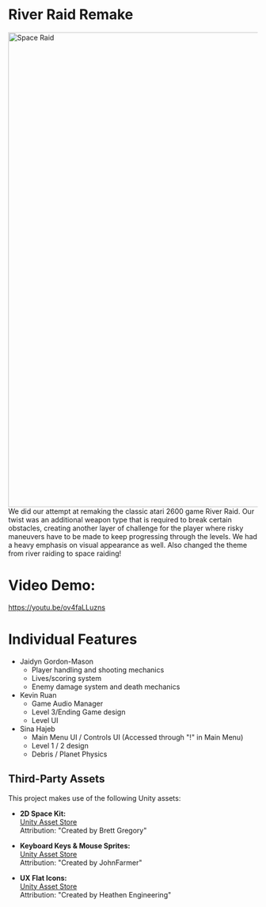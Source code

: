 # River Raid Remake
<img width="958" alt="Space Raid" src="https://github.com/user-attachments/assets/bab09ab6-84f2-42da-a81b-323bee12dfaf" />
We did our attempt at remaking the classic atari 2600 game River Raid.
Our twist was an additional weapon type that is required to break certain obstacles, creating another layer of challenge for the player where risky maneuvers have to be made to keep progressing through the levels.
We had a heavy emphasis on visual appearance as well.
Also changed the theme from river raiding to space raiding!
 
# Video Demo:

https://youtu.be/ov4faLLuzns

# Individual Features
- Jaidyn Gordon-Mason
     - Player handling and shooting mechanics
     - Lives/scoring system
     - Enemy damage system and death mechanics
- Kevin Ruan
     - Game Audio Manager
     - Level 3/Ending Game design
     - Level UI
 - Sina Hajeb
     - Main Menu UI / Controls UI (Accessed through "!" in Main Menu)
     - Level 1 / 2 design
     - Debris / Planet Physics
  
## Third-Party Assets

This project makes use of the following Unity assets:

- **2D Space Kit:**  
  [Unity Asset Store](https://assetstore.unity.com/packages/2d/environments/2d-space-kit-27662)  
  Attribution: "Created by Brett Gregory"

- **Keyboard Keys & Mouse Sprites:**  
  [Unity Asset Store](https://assetstore.unity.com/packages/2d/gui/keyboard-keys-mouse-sprites-225232)  
  Attribution: "Created by JohnFarmer"

- **UX Flat Icons:**  
  [Unity Asset Store](https://assetstore.unity.com/packages/2d/gui/icons/ux-flat-icons-free-202525)  
  Attribution: "Created by Heathen Engineering"

